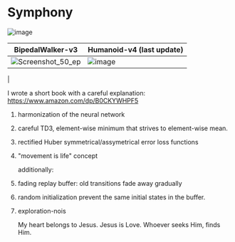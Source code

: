 # Symphony


![image](https://github.com/timurgepard/Simphony/assets/13238473/864a23b6-a2c8-4e83-b69c-497c4cd662c1)

| BipedalWalker-v3  | Humanoid-v4 (last update) |
| ------------- | ------------- |
| ![Screenshot_50_ep](https://github.com/timurgepard/Simphony/assets/13238473/5f677487-18d3-4bcf-b41e-4d1f4745b724)  | ![image](https://github.com/timurgepard/Simphony/assets/13238473/33d2a613-fc83-4721-928c-a82f6a766c7a)



  |



I wrote a short book with a careful explanation: https://www.amazon.com/dp/B0CKYWHPF5

1. harmonization of the neural network
2. careful TD3, element-wise minimum that strives to element-wise mean.
3. rectified Huber symmetrical/assymetrical error loss functions
4. "movement is life" concept
   
   additionally:
5. fading replay buffer: old transitions fade away gradually
6. random initialization prevent the same initial states in the buffer.
7. exploration-nois

   My heart belongs to Jesus. Jesus is Love. Whoever seeks Him, finds Him.
